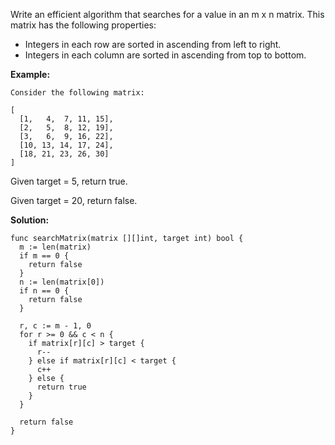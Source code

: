 Write an efficient algorithm that searches for a value in an m x n matrix. This matrix has the following properties:

- Integers in each row are sorted in ascending from left to right.
- Integers in each column are sorted in ascending from top to bottom.

**Example:**
```
Consider the following matrix:

[
  [1,   4,  7, 11, 15],
  [2,   5,  8, 12, 19],
  [3,   6,  9, 16, 22],
  [10, 13, 14, 17, 24],
  [18, 21, 23, 26, 30]
]
```

Given target = 5, return true.

Given target = 20, return false.

**Solution:**

```golang
func searchMatrix(matrix [][]int, target int) bool {
  m := len(matrix)
  if m == 0 {
    return false
  }
  n := len(matrix[0])
  if n == 0 {
    return false
  }

  r, c := m - 1, 0
  for r >= 0 && c < n {
    if matrix[r][c] > target {
      r--
    } else if matrix[r][c] < target {
      c++
    } else {
      return true
    }
  }

  return false
}
```
